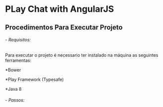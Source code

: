 # PLay Chat with AngularJS

## Procedimentos Para Executar Projeto

###### - Requisitos:
Para executar o projeto é necessario ter instalado na máquina as seguintes ferramentas:

*Bower

*Play Framework (Typesafe)

*Java 8
    
    
    
###### - Passos:
    
